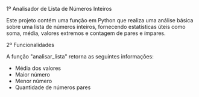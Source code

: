 
1º Analisador de Lista de Números Inteiros

Este projeto contém uma função em Python que realiza uma análise básica sobre uma lista de números inteiros, fornecendo estatísticas úteis como soma, média, valores extremos e contagem de pares e ímpares.

2º  Funcionalidades

A função "analisar_lista" retorna as seguintes informações:



- Média dos valores
- Maior número
- Menor número
- Quantidade de números pares

